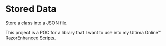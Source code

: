 # Stored Data
Store a class into a JSON file. 

This project is a POC for a library that I want to use into my Ultima Online™ RazorEnhanced [Scripts](https://github.com/caporalesimone/RazorEnhacedCSharpScripts).
